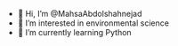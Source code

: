 - 👋 Hi, I’m @MahsaAbdolshahnejad
- 👀 I’m interested in environmental science
- 🌱 I’m currently learning Python

<!---
MahsaAbdolshahnejad/MahsaAbdolshahnejad is a ✨ special ✨ repository because its `README.md` (this file) appears on your GitHub profile.
You can click the Preview link to take a look at your changes.
--->
